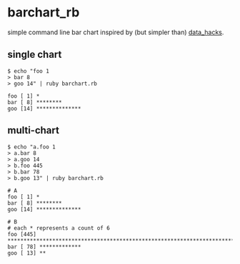 # barchart_rb

simple command line bar chart inspired by (but simpler than) [data_hacks](https://github.com/bitly/data_hacks/blob/master/data_hacks/bar_chart.py).

## single chart

    $ echo "foo 1
    > bar 8
    > goo 14" | ruby barchart.rb

    foo [ 1] *
    bar [ 8] ********
    goo [14] **************

## multi-chart

    $ echo "a.foo 1
    > a.bar 8
    > a.goo 14
    > b.foo 445
    > b.bar 78
    > b.goo 13" | ruby barchart.rb

    # A
    foo [ 1] *
    bar [ 8] ********
    goo [14] **************

    # B
    # each * represents a count of 6
    foo [445] **************************************************************************
    bar [ 78] *************
    goo [ 13] **
